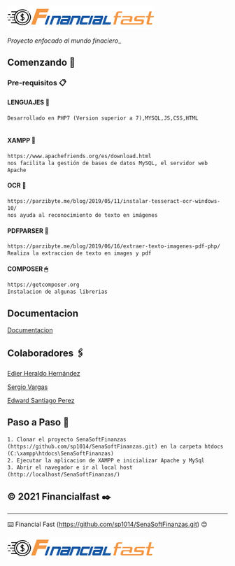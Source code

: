 <img src="Public/Assets/images/Logo.png" alt="FinancialFast"/>

_Proyecto enfocado al mundo finaciero__

## Comenzando 🚀

### Pre-requisitos 📋

#### LENGUAJES 🔆 

```
Desarrollado en PHP7 (Version superior a 7),MYSQL,JS,CSS,HTML
 
```
#### XAMPP 💾
```
https://www.apachefriends.org/es/download.html
nos facilita la gestión de bases de datos MySQL, el servidor web Apache 

```
#### OCR 📂
```
https://parzibyte.me/blog/2019/05/11/instalar-tesseract-ocr-windows-10/
nos ayuda al reconocimiento de texto en imágenes
```
#### PDFPARSER 📲

```
https://parzibyte.me/blog/2019/06/16/extraer-texto-imagenes-pdf-php/
Realiza la extraccion de texto en images y pdf
```

#### COMPOSER 🖱
```
https://getcomposer.org
Instalacion de algunas librerias 
```
## Documentacion
[Documentacion](https://drive.google.com/drive/u/1/folders/1vkT_J_QQRNWZl_mo3U1W9xRrAuEL4mDw) 
## Colaboradores 🖇️

[Edier Heraldo Hernández](https://github.com/eideard-hm/) 


[Sergio Vargas](https://github.com/Sergio-Vargas/)


[Edward Santiago Perez](https://github.com/sp1014)


## Paso a Paso 📖

```
1. Clonar el proyecto SenaSoftFinanzas (https://github.com/sp1014/SenaSoftFinanzas.git) en la carpeta htdocs (C:\xampp\htdocs\SenaSoftFinanzas)
2. Ejecutar la aplicacion de XAMPP e inicializar Apache y MySql
3. Abrir el navegador e ir al local host (http://localhost/SenaSoftFinanzas/)
```

## © 2021 Financialfast ✒️

---
⌨️ Financial Fast (https://github.com/sp1014/SenaSoftFinanzas.git) 😊

<img src="Public/Assets/images/Logo.png" alt="FinancialFast"/>

